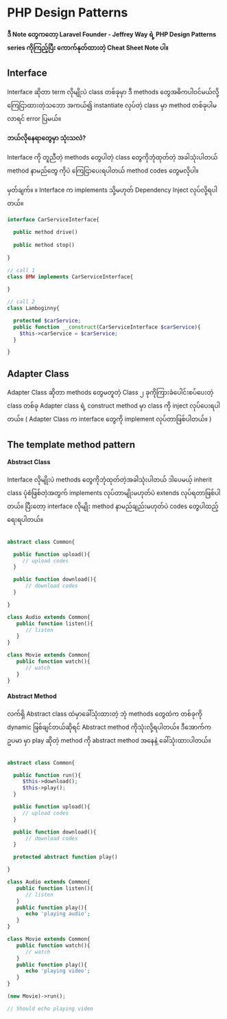 # PHP Design Patterns

#### ဒီ Note တွေကတော့ Laravel Founder - Jeffrey Way ရဲ့ PHP Design Patterns series ကိုကြည့်ပြီး ကောက်နုတ်ထားတဲ့ Cheat Sheet Note ပါ။

## Interface 

Interface ဆိုတာ term လိုမျိုးပဲ class တစ်ခုမှာ ဒီ methods တွေအဓိကပါဝင်မယ်လို့ကြေငြာထားတဲ့သဘော အကယ်၍ instantiate လုပ်တဲ့ class မှာ method တစ်ခုပါမလာရင် error ပြမယ်။

**ဘယ်လိုနေရာတွေမှာ သုံးသလဲ?**

Interface ကို တူညီတဲ့ methods တွေပါတဲ့ class တွေကိုဘုံထုတ်တဲ့ အခါသုံးပါတယ် method နာမည်တွေ ကိုပဲ ကြေငြာပေးရပါတယ် method codes တွေမလိုပါ။ 

မှတ်ချက်။  ။ Interface က implements သို့မဟုတ် Dependency Inject လုပ်လို့ရပါတယ်။

```php
interface CarServiceInterface{
  
  public method drive()
  
  public method stop()
 
}

// call 1
class BMW implements CarServiceInterface{
    
}

// call 2
class Lamboginny{

  protected $carService; 
  public function __construct(CarServiceInterface $carService){
    $this->carService = $carService;
  }

}
```

## Adapter Class

Adapter Class ဆိုတာ methods တွေမတူတဲ့ Class ၂ ခုကိုကြားခံပေါင်းစပ်ပေးတဲ့ class တစ်ခု Adapter class ရဲ့ construct method မှာ class ကို inject လုပ်ပေးရပါတယ်။ 
( Adapter Class က interface တွေကို implement လုပ်တာဖြစ်ပါတယ်။ ) 

## The template method pattern 

#### Abstract Class
Interface လိုမျိုးပဲ methods တွေကိုဘုံထုတ်တဲ့အခါသုံးပါတယ် ဒါပေမယ့် inherit class ပုံစံဖြစ်တဲ့အတွက် implements လုပ်တာမျိုးမဟုတ်ပဲ extends လုပ်ရတာဖြစ်ပါတယ်။ ပြီးတော့ interface လိုမျိုး method နာမည်ချည်းမဟုတ်ပဲ codes တွေပါထည့်ရေးရပါတယ်။

```php

abstract class Common{

  public function upload(){
     // upload codes
  }

  public function download(){
      // download codes
  } 

}

class Audio extends Common{
   public function listen(){
      // listen 
   } 
}

class Movie extends Common{
   public function watch(){
      // watch 
   } 
}


```

#### Abstract Method

လက်ရှိ Abstract class ထဲမှာခေါ်သုံးထားတဲ့ ဘုံ methods တွေထဲက တစ်ခုကို dynamic ဖြစ်ချင်တယ်ဆိုရင် Abstract method ကိုသုံးလို့ရပါတယ်။ ဒီအောက်က ဥပမာ
မှာ play ဆိုတဲ့ method ကို abstract method အနေနဲ့ ခေါ်သုံးထားပါတယ်။ 

```php

abstract class Common{

  public function run(){
     $this->download();
     $this->play();
  }

  public function upload(){
     // upload codes
  }

  public function download(){
      // download codes
  } 

  protected abstract function play()

}

class Audio extends Common{
   public function listen(){
      // listen 
   } 
   public function play(){
      echo 'playing audio';
   } 
}

class Movie extends Common{
   public function watch(){
      // watch 
   } 
   public function play(){
      echo 'playing video';
   } 
}

(new Movie)->run(); 

// Should echo playing video

```



